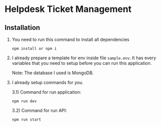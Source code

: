# Helpdesk Ticket Management

## Installation
1) You need to run this command to install all dependencies
    ```
    npm install or npm i
    ``` 
2) I already prepare a template for env inside file `sample.env`. It has every variables that you need to setup before you can run this application.

    Note: The database I used is MongoDB.

3) I already setup commands for you.

    3.1) Command for run application:
      ```
      npm run dev
      ```
    3.2) Command for run API:
      ```
      npm run start
      ```
